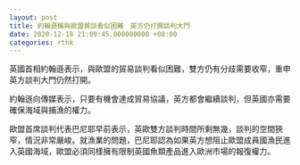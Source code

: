 ```yaml
---
layout: post
title: 約翰遜稱與歐盟貿談看似困難　英方仍打開談判大門
date: 2020-12-18 21:09:45.000000000 +08:00
categories: rthk
---
```


英國首相約翰遜表示，與歐盟的貿易談判看似困難，雙方仍有分歧需要收窄，重申英方談判大門仍然打開。

約翰遜向傳媒表示，只要有機會達成貿易協議，英方都會繼續談判，但英國亦需要確保海域與捕漁的權力。

歐盟首席談判代表巴尼耶早前表示，英歐雙方談判時間所剩無幾，談判的空間狹窄，情況非常嚴峻。就漁業的問題，巴尼耶認為如果英方想阻止歐盟成員國漁民進入英國海域，歐盟必須同樣擁有限制英國魚類產品進入歐洲市場的報復權力。
